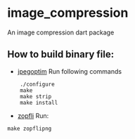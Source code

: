 # image_compression

An image compression dart package

## How to build binary file:
- [jpegoptim](https://github.com/tjko/jpegoptim) Run following commands
```
    ./configure
    make
    make strip
    make install
```
- [zopfli](https://github.com/google/zopfli) Run:
```
make zopflipng
```